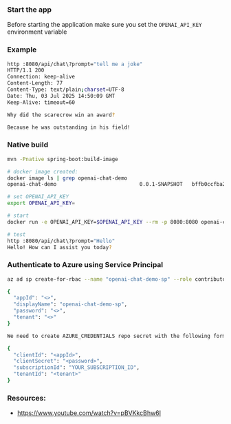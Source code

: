 
### Start the app

Before starting the application make sure you set the `OPENAI_API_KEY` environment variable

### Example 

```bash
http :8080/api/chat\?prompt="tell me a joke"
HTTP/1.1 200
Connection: keep-alive
Content-Length: 77
Content-Type: text/plain;charset=UTF-8
Date: Thu, 03 Jul 2025 14:50:09 GMT
Keep-Alive: timeout=60

Why did the scarecrow win an award?

Because he was outstanding in his field!
```

### Native build

```bash
mvn -Pnative spring-boot:build-image

# docker image created:
docker image ls | grep openai-chat-demo
openai-chat-demo                           0.0.1-SNAPSHOT   bffb0ccfba2a   45 years ago   287MB

# set OPENAI_API_KEY
export OPENAI_API_KEY=

# start 
docker run -e OPENAI_API_KEY=$OPENAI_API_KEY --rm -p 8080:8080 openai-chat-demo:0.0.1-SNAPSHOT

# test
http :8080/api/chat\?prompt="Hello"
Hello! How can I assist you today?
```


### Authenticate to Azure using Service Principal

```bash
az ad sp create-for-rbac --name "openai-chat-demo-sp" --role contributor --scopes /subscriptions/<subscriptionId>

{
  "appId": "<>",
  "displayName": "openai-chat-demo-sp",
  "password": "<>",
  "tenant": "<>"
}

We need to create AZURE_CREDENTIALS repo secret with the following format 

{
  "clientId": "<appId>",
  "clientSecret": "<password>",
  "subscriptionId": "YOUR_SUBSCRIPTION_ID",
  "tenantId": "<tenant>"
}

```



### Resources:

- https://www.youtube.com/watch?v=pBVKkcBhw6I